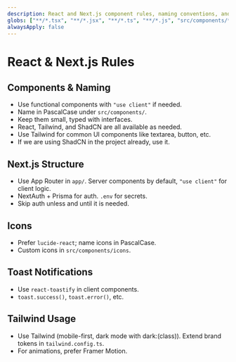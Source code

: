 ```yaml
---
description: React and Next.js component rules, naming conventions, and best practices
globs: ["**/*.tsx", "**/*.jsx", "**/*.ts", "**/*.js", "src/components/**/*", "app/**/*"]
alwaysApply: false
---
```


# React & Next.js Rules

## Components & Naming

- Use functional components with `"use client"` if needed.
- Name in PascalCase under `src/components/`.
- Keep them small, typed with interfaces.
- React, Tailwind, and ShadCN are all available as needed.
- Use Tailwind for common UI components like textarea, button, etc.
- If we are using ShadCN in the project already, use it.

## Next.js Structure

- Use App Router in `app/`. Server components by default, `"use client"` for client logic.
- NextAuth + Prisma for auth. `.env` for secrets.
- Skip auth unless and until it is needed.

## Icons

- Prefer `lucide-react`; name icons in PascalCase.
- Custom icons in `src/components/icons`.

## Toast Notifications

- Use `react-toastify` in client components.
- `toast.success()`, `toast.error()`, etc.

## Tailwind Usage

- Use Tailwind (mobile-first, dark mode with dark:(class)). Extend brand tokens in `tailwind.config.ts`.
- For animations, prefer Framer Motion. 